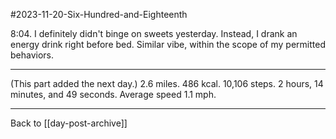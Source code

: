 #2023-11-20-Six-Hundred-and-Eighteenth

8:04.  I definitely didn't binge on sweets yesterday.  Instead, I drank an energy drink right before bed.  Similar vibe, within the scope of my permitted behaviors.

---
(This part added the next day.)  2.6 miles.  486 kcal.  10,106 steps.  2 hours, 14 minutes, and 49 seconds.  Average speed 1.1 mph.

---
Back to [[day-post-archive]]